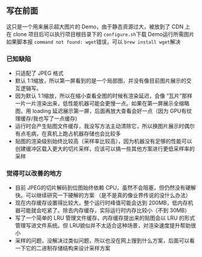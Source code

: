 ## 写在前面  
这只是一个用来展示超大图片的 Demo，由于静态资源过大，被放到了 CDN 上  
在 clone 项目后可以执行项目根目录下的 `configure.sh`下载 Demo运行所需图片  
如果脚本报 `command not found: wget`错误，可以 `brew install wget`解决  

### 已知缺陷  
* 只适配了 JPEG 格式
* 默认 1:1缩放，所以第一屏看到的是一个局部图，并没有像目前图片展示的交互逻辑写。
* 因为默认 1:1缩放，所以在缩小查看全图的时候有渲染延迟，会像 “瓦片”那样一片一片渲染出来，低性能机器可能会更慢一点。如果在第一屏展示全缩略图，用 loading 延迟展示第一屏，后面再放大查看会好一点（因为 GPU有纹理缓存/我也写了一点缓存)
* 运行时会产生贴图文件缓存，我没写方法主动清除它，所以换图片展示时偶尔有点毛病，在真机上跑占机器存储也会比较多
* 贴图的渲染级别始终比较高（采样率比较高），因为机器没有足够的性能可以创建缓冲区载入更大的切片采样，应该可以搞一些其他方案进行更低采样率的采样

### 觉得可以改善的地方 
* 目前 JPEG的切片解码到位图始终依赖 CPU，虽然不会阻塞，但仍然没有硬解快。可以继续研究一下硬解的方案 （是不是真的像业界传说的没什么办法）
* 现在内存缓存设置得比较大，整个运行时峰值可能会达到 200MB，低内存机器可能就会吃紧了。除去内存缓存，实际运行时内存比较小（不到 30MB）
* 写了一个简单的 LRU 管理文件缓存，内存缓存提出来的贴图会以 LRU 的形式管理写进文件系统。但 LRU貌似并不太适合这种场景，对渲染速度提升帮助很小
* 采样的问题，没解决过类似问题，所以也没在网上搜到什么方案，后面可以看一下它的二进制存储结构来设计采样方案